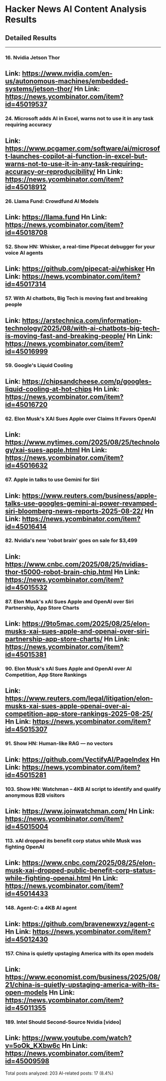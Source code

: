 # Hacker News AI Content Analysis Results

## Detailed Results

------
### 16. Nvidia Jetson Thor
Link: https://www.nvidia.com/en-us/autonomous-machines/embedded-systems/jetson-thor/
Hn Link: https://news.ycombinator.com/item?id=45019537
------
### 24. Microsoft adds AI in Excel, warns not to use it in any task requiring accuracy
Link: https://www.pcgamer.com/software/ai/microsoft-launches-copilot-ai-function-in-excel-but-warns-not-to-use-it-in-any-task-requiring-accuracy-or-reproducibility/
Hn Link: https://news.ycombinator.com/item?id=45018912
------
### 26. Llama Fund: Crowdfund AI Models
Link: https://llama.fund
Hn Link: https://news.ycombinator.com/item?id=45018708
------
### 52. Show HN: Whisker, a real-time Pipecat debugger for your voice AI agents
Link: https://github.com/pipecat-ai/whisker
Hn Link: https://news.ycombinator.com/item?id=45017314
------
### 57. With AI chatbots, Big Tech is moving fast and breaking people
Link: https://arstechnica.com/information-technology/2025/08/with-ai-chatbots-big-tech-is-moving-fast-and-breaking-people/
Hn Link: https://news.ycombinator.com/item?id=45016999
------
### 59. Google's Liquid Cooling
Link: https://chipsandcheese.com/p/googles-liquid-cooling-at-hot-chips
Hn Link: https://news.ycombinator.com/item?id=45016720
------
### 62. Elon Musk's XAI Sues Apple over Claims It Favors OpenAI
Link: https://www.nytimes.com/2025/08/25/technology/xai-sues-apple.html
Hn Link: https://news.ycombinator.com/item?id=45016632
------
### 67. Apple in talks to use Gemini for Siri
Link: https://www.reuters.com/business/apple-talks-use-googles-gemini-ai-power-revamped-siri-bloomberg-news-reports-2025-08-22/
Hn Link: https://news.ycombinator.com/item?id=45016414
------
### 82. Nvidia's new 'robot brain' goes on sale for $3,499
Link: https://www.cnbc.com/2025/08/25/nvidias-thor-t5000-robot-brain-chip.html
Hn Link: https://news.ycombinator.com/item?id=45015532
------
### 87. Elon Musk's xAI Sues Apple and OpenAI over Siri Partnership, App Store Charts
Link: https://9to5mac.com/2025/08/25/elon-musks-xai-sues-apple-and-openai-over-siri-partnership-app-store-charts/
Hn Link: https://news.ycombinator.com/item?id=45015381
------
### 90. Elon Musk's xAI Sues Apple and OpenAI over AI Competition, App Store Rankings
Link: https://www.reuters.com/legal/litigation/elon-musks-xai-sues-apple-openai-over-ai-competition-app-store-rankings-2025-08-25/
Hn Link: https://news.ycombinator.com/item?id=45015307
------
### 91. Show HN: Human-like RAG — no vectors
Link: https://github.com/VectifyAI/PageIndex
Hn Link: https://news.ycombinator.com/item?id=45015281
------
### 103. Show HN: Watchman – 4KB AI script to identify and qualify anonymous B2B visitors
Link: https://www.joinwatchman.com/
Hn Link: https://news.ycombinator.com/item?id=45015004
------
### 113. xAI dropped its benefit corp status while Musk was fighting OpenAI
Link: https://www.cnbc.com/2025/08/25/elon-musk-xai-dropped-public-benefit-corp-status-while-fighting-openai.html
Hn Link: https://news.ycombinator.com/item?id=45014433
------
### 148. Agent-C: a 4KB AI agent
Link: https://github.com/bravenewxyz/agent-c
Hn Link: https://news.ycombinator.com/item?id=45012430
------
### 157. China is quietly upstaging America with its open models
Link: https://www.economist.com/business/2025/08/21/china-is-quietly-upstaging-america-with-its-open-models
Hn Link: https://news.ycombinator.com/item?id=45011355
------
### 189. Intel Should Second-Source Nvidia [video]
Link: https://www.youtube.com/watch?v=5oOk_KXbw6c
Hn Link: https://news.ycombinator.com/item?id=45009598
------
Total posts analyzed: 203
AI-related posts: 17 (8.4%)


